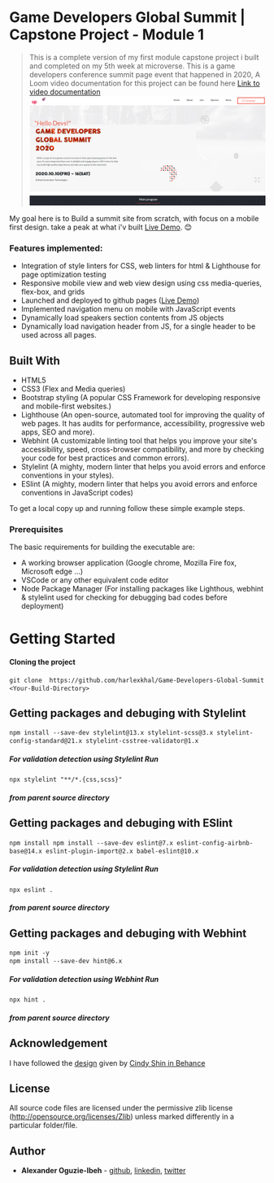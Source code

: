 # Game Developers Global Summit | Capstone Project - Module 1

> This is a complete version of my first module capstone project i built and completed on my 5th week at microverse. This is a game developers conference summit page event that happened in 2020, A Loom video documentation for this project can be found here [Link to video documentation](https://www.loom.com/share/6a0c9b88127840648b962f42f0cea3c3
) 
![screenshot](assets/images/demo1.png)

My goal here is to Build a summit site from scratch, with focus on a mobile first design. take a peak at what i'v built [Live Demo](https://harlexkhal.github.io/Game-Developers-Global-Summit/). 😊

### Features implemented:
* Integration of style linters for CSS, web linters for html & Lighthouse for page optimization testing
* Responsive mobile view and web view design using css media-queries, flex-box, and grids
* Launched and deployed to github pages ([Live Demo](https://harlexkhal.github.io/Game-Developers-Global-Summit/))
* Implemented navigation menu on mobile with JavaScript events
* Dynamically load speakers section contents from JS objects
* Dynamically load navigation header from JS, for a single header to be used across all pages.

## Built With
- HTML5
- CSS3 (Flex and Media queries)
- Bootstrap styling (A popular CSS Framework for developing responsive and mobile-first websites.)
- Lighthouse (An open-source, automated tool for improving the quality of web pages. It has audits for performance, accessibility, progressive web apps, SEO and more).
- Webhint (A customizable linting tool that helps you improve your site's accessibility, speed, cross-browser compatibility, and more by checking your code for best practices and common errors).
- Stylelint (A mighty, modern linter that helps you avoid errors and enforce conventions in your styles).
- ESlint (A mighty, modern linter that helps you avoid errors and enforce conventions in JavaScript codes)

To get a local copy up and running follow these simple example steps.

### Prerequisites
The basic requirements for building the executable are:
* A working browser application (Google chrome, Mozilla Fire fox, Microsoft edge ...)
* VSCode or any other equivalent code editor
* Node Package Manager (For installing packages like Lighthous, webhint & stylelint used for checking for debugging bad codes before deployment)

# Getting Started

#### Cloning the project
```
git clone  https://github.com/harlexkhal/Game-Developers-Global-Summit <Your-Build-Directory>
```

## Getting packages and debuging with Stylelint
```
npm install --save-dev stylelint@13.x stylelint-scss@3.x stylelint-config-standard@21.x stylelint-csstree-validator@1.x
```
##### For validation detection using Stylelint Run
```
npx stylelint "**/*.{css,scss}"
```
##### from parent source directory

## Getting packages and debuging with ESlint
```
npm install npm install --save-dev eslint@7.x eslint-config-airbnb-base@14.x eslint-plugin-import@2.x babel-eslint@10.x
```
##### For validation detection using Stylelint Run
```
npx eslint .
```
##### from parent source directory

## Getting packages and debuging with Webhint
```
npm init -y
npm install --save-dev hint@6.x
```
##### For validation detection using Webhint Run
```
npx hint .
```
##### from parent source directory

## Acknowledgement
I have followed the [design](https://www.behance.net/gallery/29845175/CC-Global-Summit-2015) given by [Cindy Shin in Behance](https://www.behance.net/adagio07)

## License
All source code files are licensed under the permissive zlib license
(http://opensource.org/licenses/Zlib) unless marked differently in a particular folder/file.

## Author
* **Alexander Oguzie-Ibeh** - [github](https://github.com/harlexkhal), [linkedin](https://www.linkedin.com/in/alexander-oguzie-ibeh-776814164), [twitter](https://twitter.com/harlexkhal)